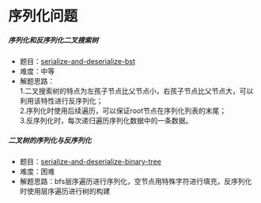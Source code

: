 # 序列化问题

##### 序列化和反序列化二叉搜索树
- 题目：[serialize-and-deserialize-bst](../../leetcode/python/serialize/_449_serialize-and-deserialize-bst.py)
- 难度：中等
- 解题思路：  
  1.二叉搜索树的特点为左孩子节点比父节点小，右孩子节点比父节点大，可以利用该特性进行反序列化；  
  2.序列化时使用后续遍历，可以保证root节点在序列化列表的末尾；  
  3.反序列化时，每次递归遍历序列化数据中的一条数据。  

##### 二叉树的序列化与反序列化
- 题目：[serialize-and-deserialize-binary-tree](../../leetcode/python/serialize/_297_serialize-and-deserialize-binary-tree.py)
- 难度：困难
- 解题思路：bfs层序遍历进行序列化，空节点用特殊字符进行填充，反序列化时使用层序遍历进行树的构建
